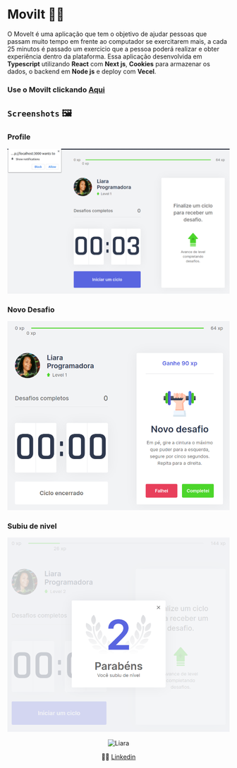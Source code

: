 <link rel="stylesheet" type="text/css" media="all" href="README.css" />

# MoviIt 🏃‍♀️
O MoveIt é uma aplicação que tem o objetivo de ajudar pessoas que passam muito tempo em frente ao computador se exercitarem mais, a cada 25 minutos é passado um exercicio que a pessoa poderá realizar e obter experiência dentro da plataforma. Essa aplicação desenvolvida em **Typescript** utilizando **React** com **Next js**, **Cookies** para armazenar os dados, o backend em **Node js** e deploy com **Vecel**.

### Use o MoviIt clickando [Aqui](https://moveit-nlw-4-khaki.vercel.app/)

## `Screenshots` 🖼️

### Profile

![](/public/screenshots/profile.png)

### Novo Desafio

![](/public/screenshots/novo-desafio.png)

### Subiu de nivel

![](/public/screenshots/subiu-nivel.png)

</div>

<div align="center">

![Liara](https://i.imgur.com/xbEfigR.jpg#liara)
<br/>

👩‍💻 [Linkedin](https://www.linkedin.com/in/liara-programadora/)
